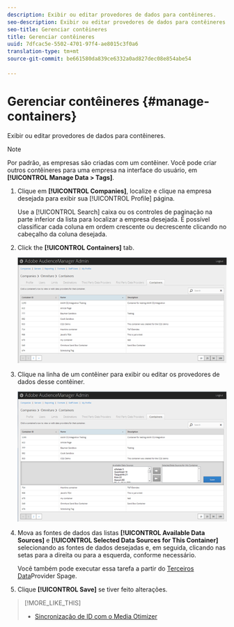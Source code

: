```yaml
---
description: Exibir ou editar provedores de dados para contêineres.
seo-description: Exibir ou editar provedores de dados para contêineres.
seo-title: Gerenciar contêineres
title: Gerenciar contêineres
uuid: 7dfcac5e-5502-4701-97f4-ae8015c3f0a6
translation-type: tm+mt
source-git-commit: be661580da839ce6332a0ad827dec08e854abe54

---
```



# Gerenciar contêineres {#manage-containers}

Exibir ou editar provedores de dados para contêineres.

<!-- t_containers.xml -->

>[!NOTE]
>
>Por padrão, as empresas são criadas com um contêiner. Você pode criar outros contêineres para uma empresa na interface do usuário, em **[!UICONTROL Manage Data > Tags]**.

1. Clique em **[!UICONTROL Companies]**, localize e clique na empresa desejada para exibir sua [!UICONTROL Profile] página.

   Use a [!UICONTROL Search] caixa ou os controles de paginação na parte inferior da lista para localizar a empresa desejada. É possível classificar cada coluna em ordem crescente ou decrescente clicando no cabeçalho da coluna desejada.

1. Click the **[!UICONTROL Containers]** tab.

   ![](assets/containers.png)

1. Clique na linha de um contêiner para exibir ou editar os provedores de dados desse contêiner.

   ![Resultado da etapa](assets/containers_edit.png)

1. Mova as fontes de dados das listas **[!UICONTROL Available Data Sources]** e **[!UICONTROL Selected Data Sources for This Container]** selecionando as fontes de dados desejadas e, em seguida, clicando nas setas para a direita ou para a esquerda, conforme necessário.

   Você também pode executar essa tarefa a partir do [Terceiros Data](../companies/admin-third-party-providers.md#task_E942DD674D794BA6B8EFD52FD866E689)Provider Spage.

1. Clique **[!UICONTROL Save]** se tiver feito alterações.

>[!MORE_LIKE_THIS]
>
>* [Sincronização de ID com o Media Otimizer](../companies/admin-amo-sync.md#concept_2B5537233DAA4860B3503B344F937D83)

